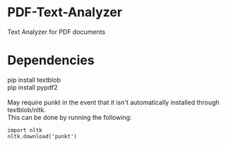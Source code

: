 # PDF-Text-Analyzer
Text Analyzer for PDF documents

# Dependencies
pip install textblob<br>
pip install pypdf2<br>
<br>
May require punkt in the event that it isn't automatically installed through textblob/nltk.<br>
This can be done by running the following:<br>
```
import nltk
nltk.download('punkt')
```

